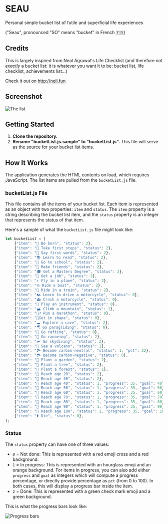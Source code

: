# SEAU
Personal simple bucket list of futile and superficial life experiences

("Seau", pronounced "SO" means "bucket" in French 🇫🇷)

## Credits
This is largely inspired from Neal Agrawal's Life Checklist (and therefore not _exactly_ a bucket list: it is whatever you want it to be: bucket list, life checklist, achievements list...)

Check it out on http://neil.fun

## Screenshot 
![The list](https://lh3.googleusercontent.com/pw/AIL4fc_l3TOTaPb1cODRiuyzJ3WSt-hxESISwS0asIq8wBHq8qvkM7Yxbv2giAhbEevJ4Z6hgrj97nhUBQ64FGgxPl6G2uwIgzul10hZJbbI5J9PVyk_ErC7HXwJ-5XGlqN-sapoixKGROJv9Pm7FZeg9FUcMA=w956-h861-s-no?authuser=0 "The list")
 

## Getting Started

1. **Clone the repository.**
2. **Rename "bucketList.js.sample" to "bucketList.js".** This file will serve as the source for your bucket list items.

## How It Works

The application generates the HTML contents on load, which requires JavaScript. The list items are pulled from the `bucketList.js` file.

### bucketList.js File

This file contains all the items of your bucket list. Each item is represented as an object with two properties: `item` and `status`. The `item` property is a string describing the bucket list item, and the `status` property is an integer that represents the status of that item.

Here's a sample of what the `bucketList.js` file might look like:

```javascript
let bucketList = [
    {"item": "👶 Be born", "status": 2},
    {"item": "🚶 Take first steps", "status": 2},
    {"item": "👄 Say first words", "status": 2},
    {"item": "📚 Learn to read", "status": 2},
    {"item": "🏫 Go to school", "status": 2},
    {"item": "👫 Make friends", "status": 2},
    {"item": "🎓 Get a Masters Degree", "status": 2},
    {"item": "💼 Get a job", "status": 2},
    {"item": "✈️ Fly in a plane", "status": 2},
    {"item": "⛵ Ride a boat", "status": 2},
    {"item": "🚂 Ride in a train", "status": 2},
    {"item": "🏍️ Learn to drive a motorcycle", "status": 0},
    {"item": "🚑 Crash a motorcycle", "status": 0},
    {"item": "🎸 Play an instrument", "status": 0},
    {"item": "🏔️ Climb a mountain", "status": 1},
    {"item": "🏃‍♂️ Run a marathon", "status": 0},
    {"item": "💪Get in shape", "status": 0},
    {"item": "🕳️ Explore a cave", "status": 2},
    {"item": "🪂 Go paragliding", "status": 0},
    {"item": "🚣 Go rafting", "status": 0},
    {"item": "🛶 Go canoeing", "status": 2},
    {"item": "🛩️ Go skydiving", "status": 2},
    {"item": "🌋 See a volcano", "status": 2},
    {"item": "🏞️ Become carbon-neutral", "status": 1, "pct": 22},
    {"item": "🏞️ Become carbon-negative", "status": 0},
    {"item": "🌼 Plant a garden", "status": 2},
    {"item": "🌲 Plant a tree", "status": 2},
    {"item": "🌲 Plant a forest", "status": 1},
    {"item": "🎂 Reach age 20", "status": 2},
    {"item": "🎂 Reach age 30", "status": 2},
    {"item": "🎂 Reach age 40", "status": 1, "progress": 35, "goal": 40},
    {"item": "🎂 Reach age 50", "status": 1, "progress": 35, "goal": 50},
    {"item": "🎂 Reach age 60", "status": 1, "progress": 35, "goal": 60},
    {"item": "🎂 Reach age 70", "status": 1, "progress": 35, "goal": 70},
    {"item": "🎂 Reach age 80", "status": 1, "progress": 35, "goal": 80},
    {"item": "🎂 Reach age 90", "status": 1, "progress": 35, "goal": 90},
    {"item": "🎂 Reach age 100", "status": 1, "progress": 35, "goal": 100},
    {"item": "⚰️ Die", "status": 0},
];
```

### Status

The `status` property can have one of three values:

- `0` = Not done: This is represented with a red emoji cross and a red background.
- `1` = In progress: This is represented with an hourglass emoji and an orange background. For items in progress, you can also add either `progress` and `goal` as integers which will compute a progress percentage, or directly provide percentage as `pct` (from 0 to 100). In both cases, this will display a progress bar inside the item.
- `2` = Done: This is represented with a green check mark emoji and a green background.

This is what the progress bars look like:

![Progress bars](https://lh3.googleusercontent.com/pw/AIL4fc_nXeykJFvZXJOlh6EUytTSyh-41haMxARfa1KQX-YHNtQEM2vtPKPmrcP3f6irFsra_L2gXhjlxy7yLhMz_0roah5LT--RJR4eXu4s_2vjAVKLGhxsdPdBuAvg-b8g2dcRJ0dhMA9JrcTuV54XSK33og=w956-h1630-s-no?authuser=0  "Progress bars")
